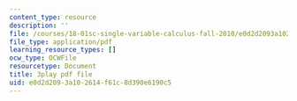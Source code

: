 ```yaml
---
content_type: resource
description: ''
file: /courses/18-01sc-single-variable-calculus-fall-2010/e0d2d2093a102614f61c8d390e6190c5_21789.pdf
file_type: application/pdf
learning_resource_types: []
ocw_type: OCWFile
resourcetype: Document
title: 3play pdf file
uid: e0d2d209-3a10-2614-f61c-8d390e6190c5
---
```

